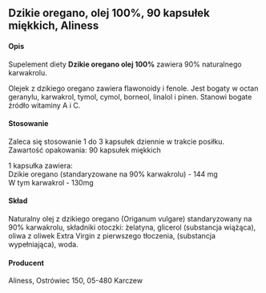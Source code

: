 ## Dzikie oregano, olej 100%, 90 kapsułek miękkich, Aliness

#### Opis

Supelement diety **Dzikie oregano olej 100%** zawiera 90% naturalnego karwakrolu.

Olejek z dzikiego oregano zawiera flawonoidy i fenole. Jest bogaty w octan geranylu, karwakrol, tymol, cymol, borneol, linalol i pinen. Stanowi bogate źródło witaminy A i C.

#### Stosowanie

Zaleca się stosowanie 1 do 3 kapsułek dziennie w trakcie posiłku.
Zawartość opakowania: 90 kapsułek miękkich

1 kapsułka zawiera:  
Dzikie oregano (standaryzowane na 90% karwakrolu) - 144 mg  
W tym karwakrol - 130mg

#### Skład

Naturalny olej z dzikiego oregano (Origanum vulgare) standaryzowany na 90% karwakrolu, składniki otoczki: żelatyna, glicerol (substancja wiążąca), oliwa z oliwek Extra Virgin z pierwszego tłoczenia, (substancja wypełniająca), woda.

#### Producent

Aliness, Ostrówiec 150, 05-480 Karczew
